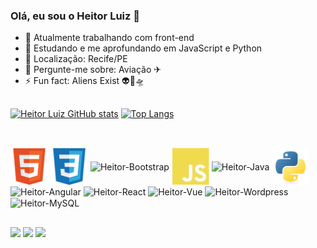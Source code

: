 ### Olá, eu sou o Heitor Luiz 👋

- 🔭 Atualmente trabalhando com front-end
- 🌱 Estudando e me aprofundando em JavaScript e Python
- 📍 Localização: Recife/PE
- 💬 Pergunte-me sobre: Aviação ✈
- ⚡ Fun fact: Aliens Exist 👽👾🛸

##

 [![Heitor Luiz GitHub stats](https://github-readme-stats.vercel.app/api?username=HeitorLuiz&show_icons=true&theme=tokyonight)](https://github.com/HeitorLuiz/github-readme-stats)
 [![Top Langs](https://github-readme-stats.vercel.app/api/top-langs/?username=HeitorLuiz&layout=donut)](https://github.com/HeitorLuiz/github-readme-stats)

##

<div style="display: inline_block"><br>
  <img align="center" alt="Heitor-HTML" height="60" width="60" src="https://raw.githubusercontent.com/devicons/devicon/master/icons/html5/html5-original.svg">
  <img align="center" alt="Heitor-CSS" height="60" width="60" src="https://raw.githubusercontent.com/devicons/devicon/master/icons/css3/css3-original.svg">
  <img align="center" alt="Heitor-Bootstrap" height="60" width="60" src="https://cdn.jsdelivr.net/gh/devicons/devicon/icons/bootstrap/bootstrap-original-wordmark.svg" />
  <img align="center" alt="Heitor-Js" height="60" width="60" src="https://raw.githubusercontent.com/devicons/devicon/master/icons/javascript/javascript-plain.svg">
  <img align="center" alt="Heitor-Java" height="60" width="60" src="https://cdn.jsdelivr.net/gh/devicons/devicon/icons/java/java-original-wordmark.svg" />
  <img align="center" alt="Heitor-Python" height="60" width="60" src="https://raw.githubusercontent.com/devicons/devicon/master/icons/python/python-original.svg">
  <img align="center" alt="Heitor-Angular" height="60" width="60" src="https://cdn.jsdelivr.net/gh/devicons/devicon/icons/angularjs/angularjs-original.svg" />
  <img align="center" alt="Heitor-React" height="60" width="60" src="https://cdn.jsdelivr.net/gh/devicons/devicon/icons/react/react-original-wordmark.svg" />
  <img align="center" alt="Heitor-Vue" height="60" width="60" src="https://cdn.jsdelivr.net/gh/devicons/devicon/icons/vuejs/vuejs-original-wordmark.svg" />
  <img align="center" alt="Heitor-Wordpress" height="60" width="60" src="https://cdn.jsdelivr.net/gh/devicons/devicon/icons/wordpress/wordpress-original.svg" />
  <img align="center" alt="Heitor-MySQL" height="60" width="60" src="https://cdn.jsdelivr.net/gh/devicons/devicon/icons/mysql/mysql-original-wordmark.svg" />
</div>

##

<div>
  <a href="https://www.linkedin.com/in/heitor-luiz/" target="_blank"><img src="https://img.shields.io/badge/LinkedIn-0077B5?style=for-the-badge&logo=linkedin&logoColor=white" target="_blank"></a>
  <a href="https://github.com/HeitorLuiz" target="_blank"><img src="https://img.shields.io/badge/GitHub-100000?style=for-the-badge&logo=github&logoColor=white" target="_blank"></a>
  <a href="https://www.instagram.com/heitor_html/" target="_blank"><img src="https://img.shields.io/badge/Instagram-E4405F?style=for-the-badge&logo=instagram&logoColor=white" target="_blank"></a>
</div>
 
